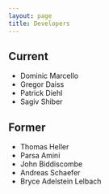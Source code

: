 ```yaml
---
layout: page
title: Developers
---
```


## Current

* Dominic Marcello
* Gregor Daiss
* Patrick Diehl
* Sagiv Shiber

## Former

* Thomas Heller
* Parsa Amini
* John Biddiscombe 
* Andreas Schaefer
* Bryce Adelstein Lelbach
